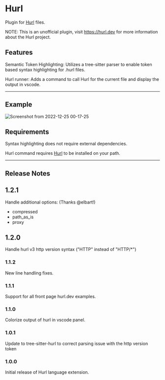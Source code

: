 # Hurl

Plugin for [Hurl](https://hurl.dev) files.

NOTE: This is an unofficial plugin, visit <https://hurl.dev> for more information
about the Hurl project.

## Features

Semantic Token Highlighting:
Utilizes a tree-sitter parser to enable token based syntax highlighting for
.hurl files.

Hurl runner:
Adds a command to call Hurl for the current file and display the output in vscode.

---

## Example

![Screenshot from 2022-12-25 00-17-25](https://user-images.githubusercontent.com/9106735/209457733-e04f5d99-fec2-4db7-b067-22bccad9e750.png)


## Requirements

Syntax highlighting does not require external dependencies.

Hurl command requires [Hurl](https://hurl.dev) to be installed on your path.

---

## Release Notes

## 1.2.1

Handle additional options: (Thanks @elbart!)
  * compressed
  * path\_as\_is
  * proxy

## 1.2.0

Handle hurl v3 http version syntax ("HTTP" instead of "HTTP/*")

### 1.1.2

New line handling fixes.

### 1.1.1

Support for all front page hurl.dev examples.

### 1.1.0

Colorize output of hurl in vscode panel.

### 1.0.1

Update to tree-sitter-hurl to correct parsing issue with the http version token

### 1.0.0

Initial release of Hurl language extension.
